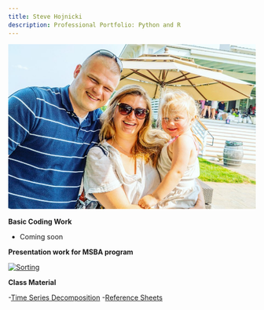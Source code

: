 ```yaml
---
title: Steve Hojnicki 
description: Professional Portfolio: Python and R
---
```


![My Picture](/pics/family.jpg)

<b> Basic Coding Work </b>
* Coming soon

<b> Presentation work for MSBA program </b>

[![Sorting](https://img.youtube.com/vi/apOBmeJkpdI/0.jpg)](https://www.youtube.com/watch?v=apOBmeJkpdI)


<b> Class Material </b>

-[Time Series Decomposition](/timeseries/index.md)
-[Reference Sheets](https://github.com/Hojnicki/cheatsheets)
